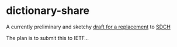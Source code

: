 # dictionary-share
A currently preliminary and sketchy [draft for a replacement](https://chaals.github.io/dictionary-share/) to [SDCH](https://tools.ietf.org/html/draft-lee-sdch-spec-00)

The plan is to submit this to IETF…
